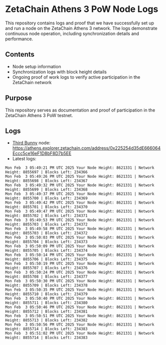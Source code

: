 # ZetaChain Athens 3 PoW Node Logs
This repository contains logs and proof that we have successfully set up and run a node on the ZetaChain Athens 3 network. The logs demonstrate continuous node operation, including synchronization details and performance.

## Contents
- Node setup information
- Synchronization logs with block height details
- Ongoing proof of work logs to verify active participation in the ZetaChain network

## Purpose
This repository serves as documentation and proof of participation in the ZetaChain Athens 3 PoW testnet.

## Logs

- [Third Bunny](https://thirdbunny.xyz/) node: https://athens.explorer.zetachain.com/address/0x225254d35dE666064Eccc5ce16eF1D8bF8D7b5EE
- Latest logs:
```
Mon Feb  3 05:49:21 PM UTC 2025 Your Node Height: 8621331 | Network Height: 8855697 | Blocks Left: 234366
Mon Feb  3 05:49:26 PM UTC 2025 Your Node Height: 8621331 | Network Height: 8855698 | Blocks Left: 234367
Mon Feb  3 05:49:32 PM UTC 2025 Your Node Height: 8621331 | Network Height: 8855699 | Blocks Left: 234368
Mon Feb  3 05:49:37 PM UTC 2025 Your Node Height: 8621331 | Network Height: 8855700 | Blocks Left: 234369
Mon Feb  3 05:49:42 PM UTC 2025 Your Node Height: 8621331 | Network Height: 8855701 | Blocks Left: 234370
Mon Feb  3 05:49:47 PM UTC 2025 Your Node Height: 8621331 | Network Height: 8855702 | Blocks Left: 234371
Mon Feb  3 05:49:53 PM UTC 2025 Your Node Height: 8621331 | Network Height: 8855703 | Blocks Left: 234372
Mon Feb  3 05:49:58 PM UTC 2025 Your Node Height: 8621331 | Network Height: 8855703 | Blocks Left: 234372
Mon Feb  3 05:50:03 PM UTC 2025 Your Node Height: 8621331 | Network Height: 8855704 | Blocks Left: 234373
Mon Feb  3 05:50:09 PM UTC 2025 Your Node Height: 8621331 | Network Height: 8855705 | Blocks Left: 234374
Mon Feb  3 05:50:14 PM UTC 2025 Your Node Height: 8621331 | Network Height: 8855706 | Blocks Left: 234375
Mon Feb  3 05:50:19 PM UTC 2025 Your Node Height: 8621331 | Network Height: 8855707 | Blocks Left: 234376
Mon Feb  3 05:50:24 PM UTC 2025 Your Node Height: 8621331 | Network Height: 8855708 | Blocks Left: 234377
Mon Feb  3 05:50:30 PM UTC 2025 Your Node Height: 8621331 | Network Height: 8855709 | Blocks Left: 234378
Mon Feb  3 05:50:35 PM UTC 2025 Your Node Height: 8621331 | Network Height: 8855710 | Blocks Left: 234379
Mon Feb  3 05:50:40 PM UTC 2025 Your Node Height: 8621331 | Network Height: 8855711 | Blocks Left: 234380
Mon Feb  3 05:50:46 PM UTC 2025 Your Node Height: 8621331 | Network Height: 8855712 | Blocks Left: 234381
Mon Feb  3 05:50:51 PM UTC 2025 Your Node Height: 8621331 | Network Height: 8855713 | Blocks Left: 234382
Mon Feb  3 05:50:56 PM UTC 2025 Your Node Height: 8621331 | Network Height: 8855714 | Blocks Left: 234383
Mon Feb  3 05:51:02 PM UTC 2025 Your Node Height: 8621331 | Network Height: 8855714 | Blocks Left: 234383
```
